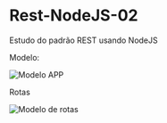 # Rest-NodeJS-02
 Estudo do padrão REST usando NodeJS
 <p>Modelo:</p>
 <img src="https://user-images.githubusercontent.com/69469306/120224407-c6c98a80-c219-11eb-8b57-4264b143883c.png" alt="Modelo APP">
 
 <p>Rotas</p>
 <img src="https://user-images.githubusercontent.com/69469306/121618817-e04eab80-ca3d-11eb-857a-e490756bf097.png" alt="Modelo de rotas">


 

